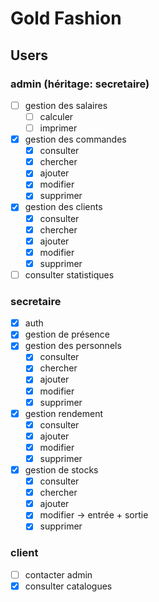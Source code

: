 # Gold Fashion

## Users

### admin (héritage: secretaire)
* [ ] gestion des salaires
    * [ ] calculer
    * [ ] imprimer
* [x] gestion des commandes
    * [x] consulter
    * [x] chercher
    * [x] ajouter
    * [x] modifier
    * [x] supprimer
* [x] gestion des clients
    * [x] consulter
    * [x] chercher
    * [x] ajouter
    * [x] modifier
    * [x] supprimer
* [ ] consulter statistiques

### secretaire
* [x] auth
* [x] gestion de présence
* [x] gestion des personnels
    * [x] consulter
    * [x] chercher
    * [x] ajouter
    * [x] modifier
    * [x] supprimer
* [x] gestion rendement
    * [x] consulter 
    * [x] ajouter
    * [x] modifier
    * [x] supprimer
* [x] gestion de stocks
    * [x] consulter
    * [x] chercher
    * [x] ajouter
    * [x] modifier -> entrée + sortie
    * [x] supprimer

### client
* [ ] contacter admin
* [x] consulter catalogues
